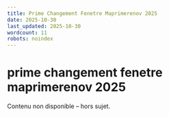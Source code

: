 ```yaml
---
title: Prime Changement Fenetre Maprimerenov 2025
date: 2025-10-30
last_updated: 2025-10-30
wordcount: 11
robots: noindex
---
```


# prime changement fenetre maprimerenov 2025

Contenu non disponible – hors sujet.